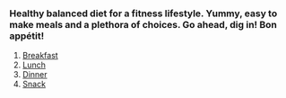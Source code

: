 ### Healthy balanced diet for a fitness lifestyle. Yummy, easy to make meals and a plethora of choices. Go ahead, dig in! Bon appétit!

1. [Breakfast](/Breakfast/breakfast.md)
2. [Lunch](/Lunch/lunch.md)
3. [Dinner](/Dinner/dinner.md)
4. [Snack](/Snack/snack.md)
   